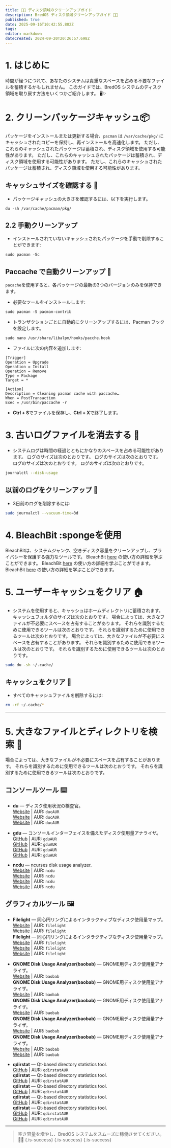 ```yaml
---
title: 🧹💾 ディスク領域のクリーンアップガイド
description: BredOS ディスク領域クリーンアップガイド 🧹💾
published: true
date: 2025-09-16T10:42:55.802Z
tags:
editor: markdown
dateCreated: 2024-09-20T20:26:57.698Z
---
```


# 1. はじめに

時間が経つにつれて、あなたのシステムは貴重なスペースを占める不要なファイルを蓄積するかもしれません。 このガイドでは、BredOS システムのディスク領域を取り戻す方法をいくつかご紹介します。 🖥️✨

# 2. クリーンパッケージキャッシュ📦

パッケージをインストールまたは更新する場合、`pacman` は `/var/cache/pkg/` にキャッシュされたコピーを保持し、再インストールを高速化します。 ただし、これらのキャッシュされたパッケージは蓄積され、ディスク領域を使用する可能性があります。 ただし、これらのキャッシュされたパッケージは蓄積され、ディスク領域を使用する可能性があります。 ただし、これらのキャッシュされたパッケージは蓄積され、ディスク領域を使用する可能性があります。

## キャッシュサイズを確認する 📏

- パッケージキャッシュの大きさを確認するには、以下を実行します。

```
du -sh /var/cache/pacman/pkg/
```

## 2.2 手動クリーンアップ

- インストールされていないキャッシュされたパッケージを手動で削除することができます:

```
sudo pacman -Sc
```

## Paccache で自動クリーンアップ 🔄

`pacache`を使用すると、各パッケージの最新の3つのバージョンのみを保持できます。

- 必要なツールをインストールします:

```
sudo pacman -S pacman-contrib
```

- トランザクションごとに自動的にクリーンアップするには、Pacman フックを設定します。

```
sudo nano /usr/share/libalpm/hooks/pacche.hook
```

- ファイルに次の内容を追加します:

```
[Trigger]
Operation = Upgrade
Operation = Install
Operation = Remove
Type = Package
Target = *

[Action]
Description = Cleaning pacman cache with paccache…
When = PostTransaction
Exec = /usr/bin/paccache -r
```

- **Ctrl + S**でファイルを保存し、**Ctrl + X**で終了します。

# 3. 古いログファイルを消去する 📝

- システムログは時間の経過とともにかなりのスペースを占める可能性があります。 ログのサイズは次のとおりです。 ログのサイズは次のとおりです。 ログのサイズは次のとおりです。 ログのサイズは次のとおりです。

```bash
journalctl --disk-usage
```

## 以前のログをクリーンアップ 🧼

- 3日前のログを削除するには:

```bash
sudo journalctl --vacuum-time=3d
```

# 4. BleachBit :spongeを使用

BleachBitは、システムジャンク、空きディスク容量をクリーンアップし、プライバシーを保護する強力なツールです。 BleachBit [here](https://www.bleachbit.org/) の使い方の詳細を学ぶことができます。 BleachBit [here](https://www.bleachbit.org/) の使い方の詳細を学ぶことができます。 BleachBit [here](https://www.bleachbit.org/) の使い方の詳細を学ぶことができます。

# 5. ユーザーキャッシュをクリア 🏠

- システムを使用すると、キャッシュはホームディレクトリに蓄積されます。 キャッシュフォルダのサイズは次のとおりです。 場合によっては、大きなファイルが不必要にスペースを占有することがあります。 それらを識別するために使用できるツールは次のとおりです。 それらを識別するために使用できるツールは次のとおりです。 場合によっては、大きなファイルが不必要にスペースを占有することがあります。 それらを識別するために使用できるツールは次のとおりです。 それらを識別するために使用できるツールは次のとおりです。

```bash
sudo du -sh ~/.cache/
```

## キャッシュをクリア 🧹

- すべてのキャッシュファイルを削除するには:

```bash
rm -rf ~/.cache/*
```

---

# 5. 大きなファイルとディレクトリを検索 📂

場合によっては、大きなファイルが不必要にスペースを占有することがあります。 それらを識別するために使用できるツールは次のとおりです。 それらを識別するために使用できるツールは次のとおりです。

## コンソールツール ⌨️

- **du** — ディスク使用状況の検査官。\
  [Website](https://duc.zevv.nl) | AUR: `ducAUR`\
  [Website](https://duc.zevv.nl) | AUR: `ducAUR`\
  [Website](https://duc.zevv.nl) | AUR: `ducAUR`

- **gdu** — コンソールインターフェイスを備えたディスク使用量アナライザ。\
  [GitHub](https://github.com/dundee/gdu) | AUR: `gduAUR`\
  [GitHub](https://github.com/dundee/gdu) | AUR: `gduAUR`\
  [GitHub](https://github.com/dundee/gdu) | AUR: `gduAUR`\
  [GitHub](https://github.com/dundee/gdu) | AUR: `gduAUR`

- **ncdu** — ncurses disk usage analyzer.\
  [Website](https://dev.yorhel.nl/ncdu) | AUR: `ncdu`\
  [Website](https://dev.yorhel.nl/ncdu) | AUR: `ncdu`\
  [Website](https://dev.yorhel.nl/ncdu) | AUR: `ncdu`\
  [Website](https://dev.yorhel.nl/ncdu) | AUR: `ncdu`

## グラフィカルツール 🖼️

- **Filelight** — 同心円リングによるインタラクティブなディスク使用量マップ。\
  [Website](https://apps.kde.org/filelight) | AUR: `filelight`\
  [Website](https://apps.kde.org/filelight) | AUR: `filelight`\
  **Filelight** — 同心円リングによるインタラクティブなディスク使用量マップ。\
  [Website](https://apps.kde.org/filelight) | AUR: `filelight`\
  [Website](https://apps.kde.org/filelight) | AUR: `filelight`\
  [Website](https://apps.kde.org/filelight) | AUR: `filelight`

- **GNOME Disk Usage Analyzer(baobab)** — GNOME用ディスク使用量アナライザ。\
  [Website](https://wiki.gnome.org/Apps/DiskUsageAnalyzer) | AUR: `baobab`\
  **GNOME Disk Usage Analyzer(baobab)** — GNOME用ディスク使用量アナライザ。\
  [Website](https://wiki.gnome.org/Apps/DiskUsageAnalyzer) | AUR: `baobab`\
  **GNOME Disk Usage Analyzer(baobab)** — GNOME用ディスク使用量アナライザ。\
  [Website](https://wiki.gnome.org/Apps/DiskUsageAnalyzer) | AUR: `baobab`\
  **GNOME Disk Usage Analyzer(baobab)** — GNOME用ディスク使用量アナライザ。\
  [Website](https://wiki.gnome.org/Apps/DiskUsageAnalyzer) | AUR: `baobab`\
  **GNOME Disk Usage Analyzer(baobab)** — GNOME用ディスク使用量アナライザ。\
  [Website](https://wiki.gnome.org/Apps/DiskUsageAnalyzer) | AUR: `baobab`\
  [Website](https://wiki.gnome.org/Apps/DiskUsageAnalyzer) | AUR: `baobab`

- **qdirstat** — Qt-based directory statistics tool.\
  [GitHub](https://github.com/shundhammer/qdirstat) | AUR: `qdirstatAUR`\
  **qdirstat** — Qt-based directory statistics tool.\
  [GitHub](https://github.com/shundhammer/qdirstat) | AUR: `qdirstatAUR`\
  **qdirstat** — Qt-based directory statistics tool.\
  [GitHub](https://github.com/shundhammer/qdirstat) | AUR: `qdirstatAUR`\
  **qdirstat** — Qt-based directory statistics tool.\
  [GitHub](https://github.com/shundhammer/qdirstat) | AUR: `qdirstatAUR`\
  **qdirstat** — Qt-based directory statistics tool.\
  [GitHub](https://github.com/shundhammer/qdirstat) | AUR: `qdirstatAUR`\
  [GitHub](https://github.com/shundhammer/qdirstat) | AUR: `qdirstatAUR`

---

> 空き容量を増やし、BredOS システムをスムーズに稼働させてください。 💪✨
> {.is-success}
> {.is-success}
> {.is-success}

